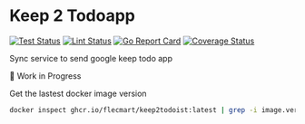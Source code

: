 # Keep 2 Todoapp

[![Test Status](https://github.com/jo-hoe/keep2todoist/workflows/test/badge.svg)](https://github.com/jo-hoe/keep2todoist/actions?workflow=test)
[![Lint Status](https://github.com/jo-hoe/keep2todoist/workflows/lint/badge.svg)](https://github.com/jo-hoe/keep2todoist/actions?workflow=lint)
[![Go Report Card](https://goreportcard.com/badge/github.com/jo-hoe/keep2todoist)](https://goreportcard.com/report/github.com/jo-hoe/keep2todoist)
[![Coverage Status](https://coveralls.io/repos/github/jo-hoe/keep2todoist/badge.svg?branch=main)](https://coveralls.io/github/jo-hoe/keep2todoist?branch=main)

Sync service to send google keep todo app

🚧 Work in Progress

Get the lastest docker image version

```bash
docker inspect ghcr.io/flecmart/keep2todoist:latest | grep -i image.version
```
